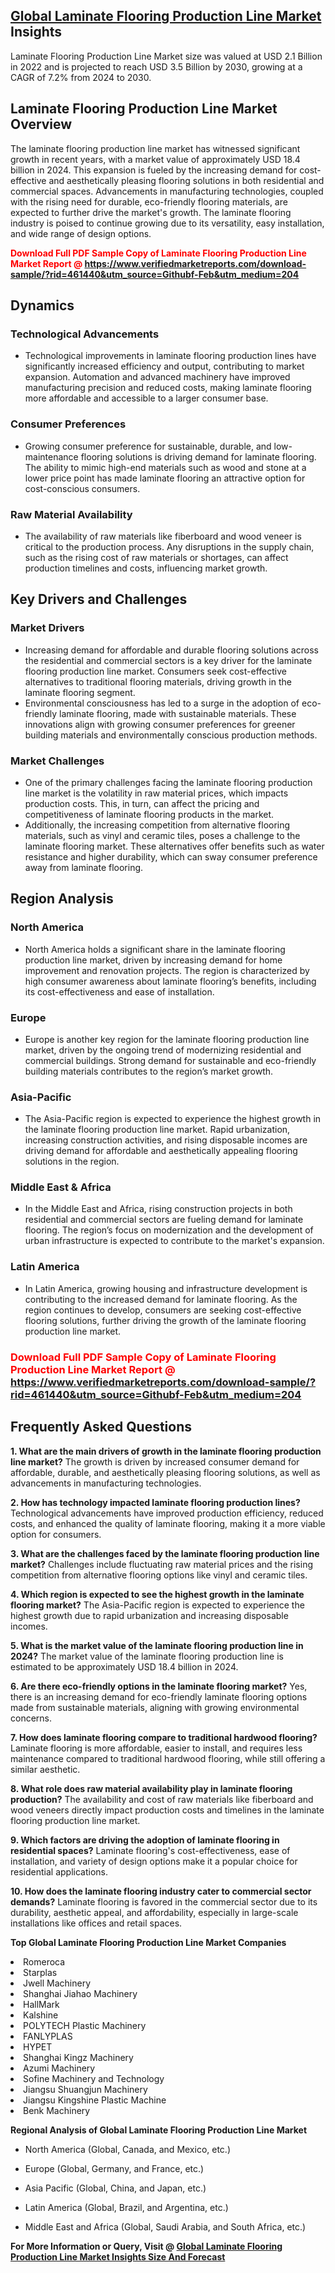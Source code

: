 <h2><a href="https://www.verifiedmarketreports.com/download-sample/?rid=461440&amp;utm_source=Githubf&amp;utm_medium=204" target="_blank">Global Laminate Flooring Production Line Market</a> Insights</h2><p>Laminate Flooring Production Line Market size was valued at USD 2.1 Billion in 2022 and is projected to reach USD 3.5 Billion by 2030, growing at a CAGR of 7.2% from 2024 to 2030.</p><p> <h2>Laminate Flooring Production Line Market Overview</h2> <p>The laminate flooring production line market has witnessed significant growth in recent years, with a market value of approximately USD 18.4 billion in 2024. This expansion is fueled by the increasing demand for cost-effective and aesthetically pleasing flooring solutions in both residential and commercial spaces. Advancements in manufacturing technologies, coupled with the rising need for durable, eco-friendly flooring materials, are expected to further drive the market's growth. The laminate flooring industry is poised to continue growing due to its versatility, easy installation, and wide range of design options.</p> <p><strong><p><span class=""><span style="color: #ff0000;"><strong>Download Full PDF Sample Copy of Laminate Flooring Production Line Market Report</strong> @ </span><a href="https://www.verifiedmarketreports.com/download-sample/?rid=461440&amp;utm_source=Githubf-Feb&amp;utm_medium=204" target="_blank">https://www.verifiedmarketreports.com/download-sample/?rid=461440&amp;utm_source=Githubf-Feb&amp;utm_medium=204</a></span></p></strong></p> <h2>Dynamics</h2> <h3>Technological Advancements</h3> <ul> <li>Technological improvements in laminate flooring production lines have significantly increased efficiency and output, contributing to market expansion. Automation and advanced machinery have improved manufacturing precision and reduced costs, making laminate flooring more affordable and accessible to a larger consumer base.</li> </ul> <h3>Consumer Preferences</h3> <ul> <li>Growing consumer preference for sustainable, durable, and low-maintenance flooring solutions is driving demand for laminate flooring. The ability to mimic high-end materials such as wood and stone at a lower price point has made laminate flooring an attractive option for cost-conscious consumers.</li> </ul> <h3>Raw Material Availability</h3> <ul> <li>The availability of raw materials like fiberboard and wood veneer is critical to the production process. Any disruptions in the supply chain, such as the rising cost of raw materials or shortages, can affect production timelines and costs, influencing market growth.</li> </ul> <h2>Key Drivers and Challenges</h2> <h3>Market Drivers</h3> <ul> <li>Increasing demand for affordable and durable flooring solutions across the residential and commercial sectors is a key driver for the laminate flooring production line market. Consumers seek cost-effective alternatives to traditional flooring materials, driving growth in the laminate flooring segment.</li> <li>Environmental consciousness has led to a surge in the adoption of eco-friendly laminate flooring, made with sustainable materials. These innovations align with growing consumer preferences for greener building materials and environmentally conscious production methods.</li> </ul> <h3>Market Challenges</h3> <ul> <li>One of the primary challenges facing the laminate flooring production line market is the volatility in raw material prices, which impacts production costs. This, in turn, can affect the pricing and competitiveness of laminate flooring products in the market.</li> <li>Additionally, the increasing competition from alternative flooring materials, such as vinyl and ceramic tiles, poses a challenge to the laminate flooring market. These alternatives offer benefits such as water resistance and higher durability, which can sway consumer preference away from laminate flooring.</li> </ul> <h2>Region Analysis</h2> <h3>North America</h3> <ul> <li>North America holds a significant share in the laminate flooring production line market, driven by increasing demand for home improvement and renovation projects. The region is characterized by high consumer awareness about laminate flooring’s benefits, including its cost-effectiveness and ease of installation.</li> </ul> <h3>Europe</h3> <ul> <li>Europe is another key region for the laminate flooring production line market, driven by the ongoing trend of modernizing residential and commercial buildings. Strong demand for sustainable and eco-friendly building materials contributes to the region’s market growth.</li> </ul> <h3>Asia-Pacific</h3> <ul> <li>The Asia-Pacific region is expected to experience the highest growth in the laminate flooring production line market. Rapid urbanization, increasing construction activities, and rising disposable incomes are driving demand for affordable and aesthetically appealing flooring solutions in the region.</li> </ul> <h3>Middle East & Africa</h3> <ul> <li>In the Middle East and Africa, rising construction projects in both residential and commercial sectors are fueling demand for laminate flooring. The region’s focus on modernization and the development of urban infrastructure is expected to contribute to the market's expansion.</li> </ul> <h3>Latin America</h3> <ul> <li>In Latin America, growing housing and infrastructure development is contributing to the increased demand for laminate flooring. As the region continues to develop, consumers are seeking cost-effective flooring solutions, further driving the growth of the laminate flooring production line market.</li> </ul> <h3><p><span class=""><span style="color: #ff0000;"><strong>Download Full PDF Sample Copy of Laminate Flooring Production Line Market Report</strong> @ </span><a href="https://www.verifiedmarketreports.com/download-sample/?rid=461440&amp;utm_source=Githubf-Feb&amp;utm_medium=204" target="_blank">https://www.verifiedmarketreports.com/download-sample/?rid=461440&amp;utm_source=Githubf-Feb&amp;utm_medium=204</a></span></p></h3> <h2>Frequently Asked Questions</h2> <p><strong>1. What are the main drivers of growth in the laminate flooring production line market?</strong> The growth is driven by increased consumer demand for affordable, durable, and aesthetically pleasing flooring solutions, as well as advancements in manufacturing technologies.</p> <p><strong>2. How has technology impacted laminate flooring production lines?</strong> Technological advancements have improved production efficiency, reduced costs, and enhanced the quality of laminate flooring, making it a more viable option for consumers.</p> <p><strong>3. What are the challenges faced by the laminate flooring production line market?</strong> Challenges include fluctuating raw material prices and the rising competition from alternative flooring options like vinyl and ceramic tiles.</p> <p><strong>4. Which region is expected to see the highest growth in the laminate flooring market?</strong> The Asia-Pacific region is expected to experience the highest growth due to rapid urbanization and increasing disposable incomes.</p> <p><strong>5. What is the market value of the laminate flooring production line in 2024?</strong> The market value of the laminate flooring production line is estimated to be approximately USD 18.4 billion in 2024.</p> <p><strong>6. Are there eco-friendly options in the laminate flooring market?</strong> Yes, there is an increasing demand for eco-friendly laminate flooring options made from sustainable materials, aligning with growing environmental concerns.</p> <p><strong>7. How does laminate flooring compare to traditional hardwood flooring?</strong> Laminate flooring is more affordable, easier to install, and requires less maintenance compared to traditional hardwood flooring, while still offering a similar aesthetic.</p> <p><strong>8. What role does raw material availability play in laminate flooring production?</strong> The availability and cost of raw materials like fiberboard and wood veneers directly impact production costs and timelines in the laminate flooring production line market.</p> <p><strong>9. Which factors are driving the adoption of laminate flooring in residential spaces?</strong> Laminate flooring's cost-effectiveness, ease of installation, and variety of design options make it a popular choice for residential applications.</p> <p><strong>10. How does the laminate flooring industry cater to commercial sector demands?</strong> Laminate flooring is favored in the commercial sector due to its durability, aesthetic appeal, and affordability, especially in large-scale installations like offices and retail spaces.</p> </p><p><strong>Top Global Laminate Flooring Production Line Market Companies</strong></p><div data-test-id=""><p><li>Romeroca</li><li> Starplas</li><li> Jwell Machinery</li><li> Shanghai Jiahao Machinery</li><li> HallMark</li><li> Kalshine</li><li> POLYTECH Plastic Machinery</li><li> FANLYPLAS</li><li> HYPET</li><li> Shanghai Kingz Machinery</li><li> Azumi Machinery</li><li> Sofine Machinery and Technology</li><li> Jiangsu Shuangjun Machinery</li><li> Jiangsu Kingshine Plastic Machine</li><li> Benk Machinery</li></p><div><strong>Regional Analysis of&nbsp;Global Laminate Flooring Production Line Market</strong></div><ul><li dir="ltr"><p dir="ltr">North America&nbsp;(Global, Canada, and Mexico, etc.)</p></li><li dir="ltr"><p dir="ltr">Europe (Global, Germany, and France, etc.)</p></li><li dir="ltr"><p dir="ltr">Asia Pacific&nbsp;(Global, China, and Japan, etc.)</p></li><li dir="ltr"><p dir="ltr">Latin America&nbsp;(Global, Brazil, and Argentina, etc.)</p></li><li dir="ltr">Middle East and Africa&nbsp;(Global, Saudi Arabia, and South Africa, etc.)</li></ul><p><strong>For More Information or Query, Visit @&nbsp;</strong><strong><a href="https://www.verifiedmarketreports.com/product/laminate-flooring-production-line-market/?utm_source=Githubf&amp;utm_medium=204" target="_blank">Global Laminate Flooring Production Line Market Insights Size And Forecast</a></strong></p></div>
